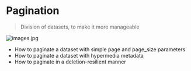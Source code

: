 # Pagination
 
> Division of datasets, to make it more manageable

![images.jpg](..%2F..%2F..%2FAppData%2FLocal%2FTemp%2Fimages.jpg)

* How to paginate a dataset with simple page and page_size parameters
* How to paginate a dataset with hypermedia metadata
* How to paginate in a deletion-resilient manner
